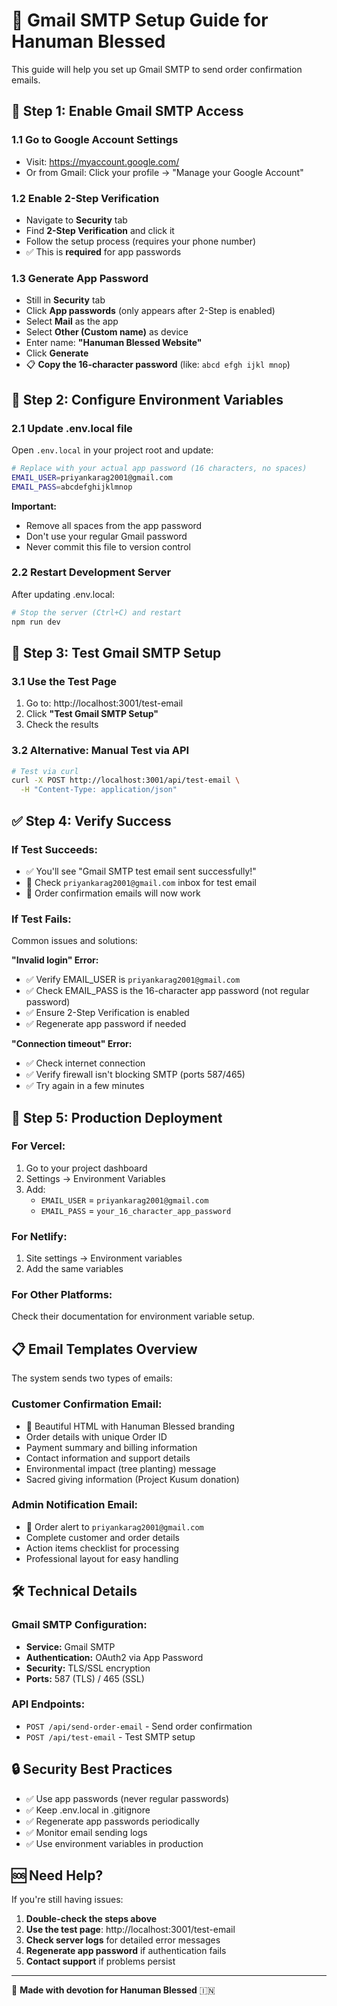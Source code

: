 # 📧 Gmail SMTP Setup Guide for Hanuman Blessed

This guide will help you set up Gmail SMTP to send order confirmation emails.

## 🔧 **Step 1: Enable Gmail SMTP Access**

### 1.1 Go to Google Account Settings
- Visit: https://myaccount.google.com/
- Or from Gmail: Click your profile → "Manage your Google Account"

### 1.2 Enable 2-Step Verification
- Navigate to **Security** tab
- Find **2-Step Verification** and click it
- Follow the setup process (requires your phone number)
- ✅ This is **required** for app passwords

### 1.3 Generate App Password
- Still in **Security** tab  
- Click **App passwords** (only appears after 2-Step is enabled)
- Select **Mail** as the app
- Select **Other (Custom name)** as device  
- Enter name: **"Hanuman Blessed Website"**
- Click **Generate**
- 📋 **Copy the 16-character password** (like: `abcd efgh ijkl mnop`)

## 🔧 **Step 2: Configure Environment Variables**

### 2.1 Update .env.local file
Open `.env.local` in your project root and update:

```bash
# Replace with your actual app password (16 characters, no spaces)
EMAIL_USER=priyankarag2001@gmail.com
EMAIL_PASS=abcdefghijklmnop
```

**Important:** 
- Remove all spaces from the app password
- Don't use your regular Gmail password
- Never commit this file to version control

### 2.2 Restart Development Server
After updating .env.local:
```bash
# Stop the server (Ctrl+C) and restart
npm run dev
```

## 🧪 **Step 3: Test Gmail SMTP Setup**

### 3.1 Use the Test Page
1. Go to: http://localhost:3001/test-email
2. Click **"Test Gmail SMTP Setup"**
3. Check the results

### 3.2 Alternative: Manual Test via API
```bash
# Test via curl
curl -X POST http://localhost:3001/api/test-email \
  -H "Content-Type: application/json"
```

## ✅ **Step 4: Verify Success**

### If Test Succeeds:
- ✅ You'll see "Gmail SMTP test email sent successfully!"
- 📧 Check `priyankarag2001@gmail.com` inbox for test email
- 🎉 Order confirmation emails will now work

### If Test Fails:
Common issues and solutions:

**"Invalid login" Error:**
- ✅ Verify EMAIL_USER is `priyankarag2001@gmail.com`
- ✅ Check EMAIL_PASS is the 16-character app password (not regular password)
- ✅ Ensure 2-Step Verification is enabled
- ✅ Regenerate app password if needed

**"Connection timeout" Error:**
- ✅ Check internet connection
- ✅ Verify firewall isn't blocking SMTP (ports 587/465)
- ✅ Try again in a few minutes

## 🚀 **Step 5: Production Deployment**

### For Vercel:
1. Go to your project dashboard
2. Settings → Environment Variables
3. Add:
   - `EMAIL_USER` = `priyankarag2001@gmail.com`
   - `EMAIL_PASS` = `your_16_character_app_password`

### For Netlify:
1. Site settings → Environment variables
2. Add the same variables

### For Other Platforms:
Check their documentation for environment variable setup.

## 📋 **Email Templates Overview**

The system sends two types of emails:

### Customer Confirmation Email:
- 🙏 Beautiful HTML with Hanuman Blessed branding
- Order details with unique Order ID
- Payment summary and billing information
- Contact information and support details
- Environmental impact (tree planting) message
- Sacred giving information (Project Kusum donation)

### Admin Notification Email:
- 🚨 Order alert to `priyankarag2001@gmail.com`
- Complete customer and order details
- Action items checklist for processing
- Professional layout for easy handling

## 🛠 **Technical Details**

### Gmail SMTP Configuration:
- **Service:** Gmail SMTP
- **Authentication:** OAuth2 via App Password
- **Security:** TLS/SSL encryption
- **Ports:** 587 (TLS) / 465 (SSL)

### API Endpoints:
- `POST /api/send-order-email` - Send order confirmation
- `POST /api/test-email` - Test SMTP setup

## 🔒 **Security Best Practices**

- ✅ Use app passwords (never regular passwords)
- ✅ Keep .env.local in .gitignore
- ✅ Regenerate app passwords periodically
- ✅ Monitor email sending logs
- ✅ Use environment variables in production

## 🆘 **Need Help?**

If you're still having issues:

1. **Double-check the steps above**
2. **Use the test page**: http://localhost:3001/test-email
3. **Check server logs** for detailed error messages
4. **Regenerate app password** if authentication fails
5. **Contact support** if problems persist

---

🙏 **Made with devotion for Hanuman Blessed** 🇮🇳 